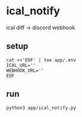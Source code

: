 # ical_notify
ical diff -> discord webhook


## setup
```
cat <<'EOF' | tee app/.env
ICAL_URL=''
WEBHOOK_URL=''
EOF
```

## run
```
python3 app/ical_notify.py
```